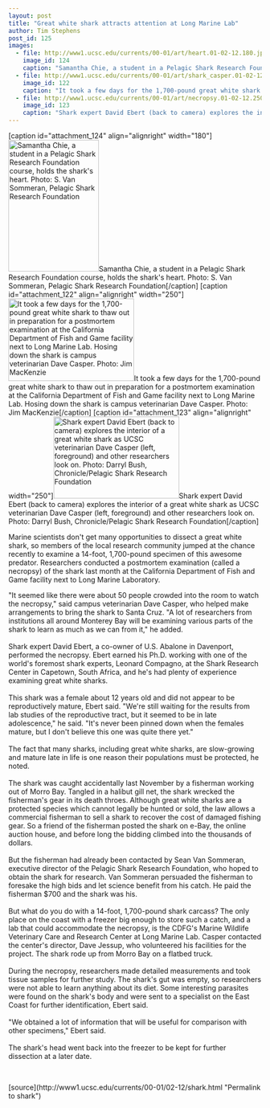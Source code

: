 ```yaml
---
layout: post
title: "Great white shark attracts attention at Long Marine Lab"
author: Tim Stephens
post_id: 125
images:
  - file: http://www1.ucsc.edu/currents/00-01/art/heart.01-02-12.180.jpg
    image_id: 124
    caption: "Samantha Chie, a student in a Pelagic Shark Research Foundation course, holds the shark's heart. Photo: S. Van Sommeran, Pelagic Shark Research Foundation"
  - file: http://www1.ucsc.edu/currents/00-01/art/shark_casper.01-02-12.250.jpg
    image_id: 122
    caption: "It took a few days for the 1,700-pound great white shark to thaw out in preparation for a postmortem examination at the California Department of Fish and Game facility next to Long Marine Lab. Hosing down the shark is campus veterinarian Dave Casper. Photo: Jim MacKenzie"
  - file: http://www1.ucsc.edu/currents/00-01/art/necropsy.01-02-12.250.jpg
    image_id: 123
    caption: "Shark expert David Ebert (back to camera) explores the interior of a great white shark as UCSC veterinarian Dave Casper (left, foreground) and other researchers look on. Photo: Darryl Bush, Chronicle/Pelagic Shark Research Foundation"
---
```


[caption id="attachment_124" align="alignright" width="180"]<a href="http://localhost/mysite/wp-content/uploads/2001/02/heart.01-02-12.180.jpg"><img class="size-full wp-image-124" src="http://localhost/mysite/wp-content/uploads/2001/02/heart.01-02-12.180.jpg" alt="Samantha Chie, a student in a Pelagic Shark Research Foundation course, holds the shark's heart. Photo: S. Van Sommeran, Pelagic Shark Research Foundation" width="180" height="262" /></a>Samantha Chie, a student in a Pelagic Shark Research Foundation course, holds the shark's heart. Photo: S. Van Sommeran, Pelagic Shark Research Foundation[/caption]
[caption id="attachment_122" align="alignright" width="250"]<a href="http://localhost/mysite/wp-content/uploads/2001/02/shark_casper.01-02-12.250.jpg"><img class="size-full wp-image-122" src="http://localhost/mysite/wp-content/uploads/2001/02/shark_casper.01-02-12.250.jpg" alt="It took a few days for the 1,700-pound great white shark to thaw out in preparation for a postmortem examination at the California Department of Fish and Game facility next to Long Marine Lab. Hosing down the shark is campus veterinarian Dave Casper. Photo: Jim MacKenzie" width="250" height="164" /></a>It took a few days for the 1,700-pound great white shark to thaw out in preparation for a postmortem examination at the California Department of Fish and Game facility next to Long Marine Lab. Hosing down the shark is campus veterinarian Dave Casper. Photo: Jim MacKenzie[/caption]
[caption id="attachment_123" align="alignright" width="250"]<a href="http://localhost/mysite/wp-content/uploads/2001/02/necropsy.01-02-12.250.jpg"><img class="size-full wp-image-123" src="http://localhost/mysite/wp-content/uploads/2001/02/necropsy.01-02-12.250.jpg" alt="Shark expert David Ebert (back to camera) explores the interior of a great white shark as UCSC veterinarian Dave Casper (left, foreground) and other researchers look on. Photo: Darryl Bush, Chronicle/Pelagic Shark Research Foundation" width="250" height="163" /></a>Shark expert David Ebert (back to camera) explores the interior of a great white shark as UCSC veterinarian Dave Casper (left, foreground) and other researchers look on. Photo: Darryl Bush, Chronicle/Pelagic Shark Research Foundation[/caption]
<p>
  Marine scientists don't get many opportunities to dissect a great white shark, so members of the local research community jumped at the chance recently to examine a 14-foot, 1,700-pound specimen of this awesome predator. Researchers conducted a postmortem examination (called a necropsy) of the shark last month at the California Department of Fish and Game facility next to Long Marine Laboratory.
</p>"It seemed like there were about 50 people crowded into the room to watch the necropsy," said campus veterinarian Dave Casper, who helped make arrangements to bring the shark to Santa Cruz. "A lot of researchers from institutions all around Monterey Bay will be examining various parts of the shark to learn as much as we can from it," he added.<br>
<br>
Shark expert David Ebert, a co-owner of U.S. Abalone in Davenport, performed the necropsy. Ebert earned his Ph.D. working with one of the world's foremost shark experts, Leonard Compagno, at the Shark Research Center in Capetown, South Africa, and he's had plenty of experience examining great white sharks.<br>
<br>
This shark was a female about 12 years old and did not appear to be reproductively mature, Ebert said. "We're still waiting for the results from lab studies of the reproductive tract, but it seemed to be in late adolescence," he said. "It's never been pinned down when the females mature, but I don't believe this one was quite there yet."<br>
<br>
The fact that many sharks, including great white sharks, are slow-growing and mature late in life is one reason their populations must be protected, he noted.<br>
<br>
The shark was caught accidentally last November by a fisherman working out of Morro Bay. Tangled in a halibut gill net, the shark wrecked the fisherman's gear in its death throes. Although great white sharks are a protected species which cannot legally be hunted or sold, the law allows a commercial fisherman to sell a shark to recover the cost of damaged fishing gear. So a friend of the fisherman posted the shark on e-Bay, the online auction house, and before long the bidding climbed into the thousands of dollars.<br>
<br>
But the fisherman had already been contacted by Sean Van Sommeran, executive director of the Pelagic Shark Research Foundation, who hoped to obtain the shark for research. Van Sommeran persuaded the fisherman to foresake the high bids and let science benefit from his catch. He paid the fisherman $700 and the shark was his.<br>
<br>
But what do you do with a 14-foot, 1,700-pound shark carcass? The only place on the coast with a freezer big enough to store such a catch, and a lab that could accommodate the necropsy, is the CDFG's Marine Wildlife Veterinary Care and Research Center at Long Marine Lab. Casper contacted the center's director, Dave Jessup, who volunteered his facilities for the project. The shark rode up from Morro Bay on a flatbed truck.<br>
<br>
During the necropsy, researchers made detailed measurements and took tissue samples for further study. The shark's gut was empty, so researchers were not able to learn anything about its diet. Some interesting parasites were found on the shark's body and were sent to a specialist on the East Coast for further identification, Ebert said.<br>
<br>
"We obtained a lot of information that will be useful for comparison with other specimens," Ebert said.<br>
<br>
The shark's head went back into the freezer to be kept for further dissection at a later date.
<p>
  <br>

</p>
[source](http://www1.ucsc.edu/currents/00-01/02-12/shark.html "Permalink to shark")
